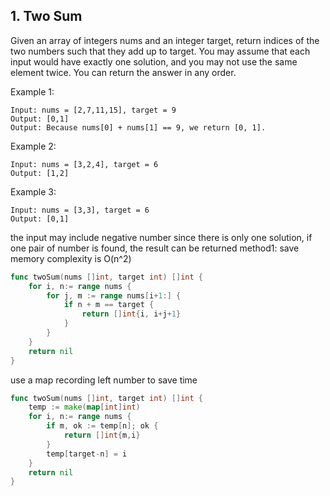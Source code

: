 ## 1. Two Sum ##

Given an array of integers nums and an integer target, 
return indices of the two numbers such that they add up to target.
You may assume that each input would have exactly one solution, 
and you may not use the same element twice.
You can return the answer in any order.

Example 1:
```
Input: nums = [2,7,11,15], target = 9
Output: [0,1]
Output: Because nums[0] + nums[1] == 9, we return [0, 1].
```

Example 2:
```
Input: nums = [3,2,4], target = 6
Output: [1,2]
```
Example 3:
```
Input: nums = [3,3], target = 6
Output: [0,1]
```

the input may include negative number
since there is only one solution, if one pair of number is found, 
the result can be returned 
method1: save memory complexity is O(n^2)
```go
func twoSum(nums []int, target int) []int {
    for i, n:= range nums {
		for j, m := range nums[i+1:] {
			if n + m == target {
				return []int{i, i+j+1}
			}
		}
	}
	return nil
}
```

use a map recording left number to save time
```go
func twoSum(nums []int, target int) []int {
	temp := make(map[int]int)
    for i, n:= range nums {
		if m, ok := temp[n]; ok {
			return []int{m,i}
		}
        temp[target-n] = i
	}
	return nil
}
```